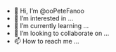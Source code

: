 - 👋 Hi, I’m @ooPeteFanoo
- 👀 I’m interested in ...
- 🌱 I’m currently learning ...
- 💞️ I’m looking to collaborate on ...
- 📫 How to reach me ...

<!---
ooPeteFanoo/ooPeteFanoo is a ✨ special ✨ repository because its `README.md` (this file) appears on your GitHub profile.
You can click the Preview link to take a look at your changes.
--->
